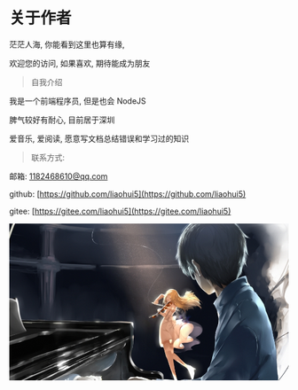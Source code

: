 # 关于作者

茫茫人海, 你能看到这里也算有缘,

欢迎您的访问, 如果喜欢, 期待能成为朋友

> 自我介绍

我是一个前端程序员, 但是也会 NodeJS

脾气较好有耐心, 目前居于深圳

爱音乐, 爱阅读, 愿意写文档总结错误和学习过的知识

> 联系方式:

邮箱: 1182468610@qq.com

github: [https://github.com/liaohui5](https://github.com/liaohui5)

gitee: [https://gitee.com/liaohui5](https://gitee.com/liaohui5)

![logo.jpg](./vue/img/sysndfy.jpg)
